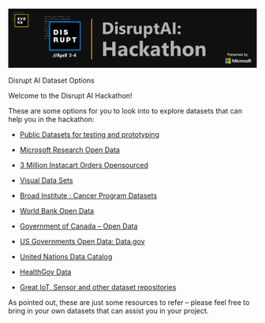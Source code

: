 ![](media/1c253bf5f390611493e677757d08f8d7.png)

Disrupt AI Dataset Options

Welcome to the Disrupt AI Hackathon!

These are some options for you to look into to explore datasets that can help
you in the hackathon:

-   [Public Datasets for testing and
    prototyping](https://docs.microsoft.com/en-us/azure/sql-database/sql-database-public-data-sets)

-   [Microsoft Research Open Data](https://msropendata.com/)

-   [3 Million Instacart Orders
    Opensourced](https://www.instacart.com/datasets/grocery-shopping-2017)

-   [Visual Data Sets](https://www.visualdata.io/)

-   [Broad Institute : Cancer Program
    Datasets](http://portals.broadinstitute.org/cgi-bin/cancer/datasets.cgi)

-   [World Bank Open Data](https://data.worldbank.org/)

-   [Government of Canada – Open Data](https://open.canada.ca/en/open-data)

-   [US Governments Open Data: Data.gov](https://www.data.gov/)

-   [United Nations Data Catalog](https://undatacatalog.org/home )

-   [HealthGov Data](https://healthdata.gov/)

-   [Great IoT, Sensor and other dataset
    repositories](https://www.datasciencecentral.com/profiles/blogs/great-sensor-datasets-to-prepare-your-next-career-move-in-iot-int)

As pointed out, these are just some resources to refer – please feel free to
bring in your own datasets that can assist you in your project.
